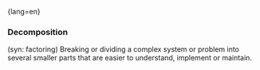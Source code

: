 {lang=en}
### Decomposition

(syn: factoring) Breaking or dividing a complex system or problem into several smaller parts
that are easier to understand, implement or maintain.

